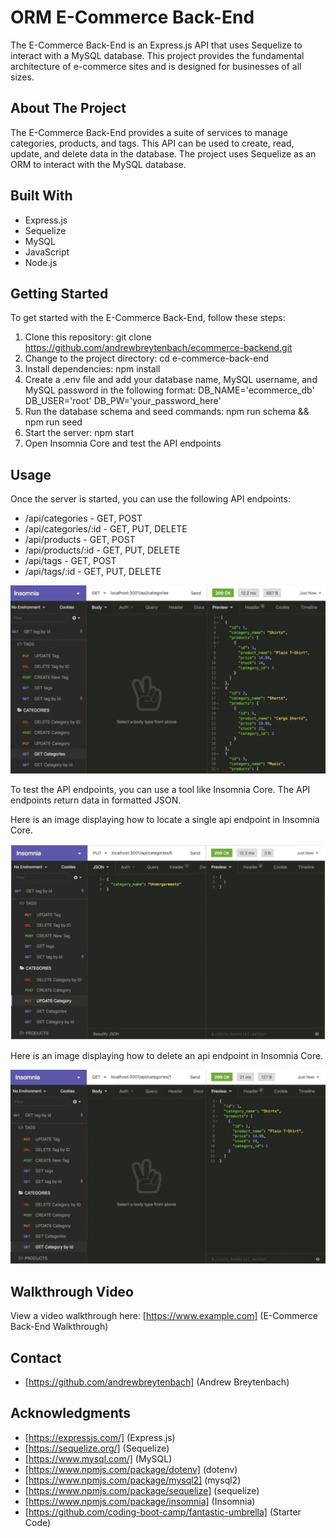 # ORM E-Commerce Back-End

The E-Commerce Back-End is an Express.js API that uses Sequelize to interact with a MySQL database. This project provides the fundamental architecture of e-commerce sites and is designed for businesses of all sizes.

## About The Project

The E-Commerce Back-End provides a suite of services to manage categories, products, and tags. This API can be used to create, read, update, and delete data in the database. The project uses Sequelize as an ORM to interact with the MySQL database.

## Built With
* Express.js
* Sequelize
* MySQL
* JavaScript
* Node.js

## Getting Started

To get started with the E-Commerce Back-End, follow these steps:

1. Clone this repository: git clone https://github.com/andrewbreytenbach/ecommerce-backend.git
2. Change to the project directory: cd e-commerce-back-end
3. Install dependencies: npm install
4. Create a .env file and add your database name, MySQL username, and MySQL password in the following format: DB_NAME='ecommerce_db' DB_USER='root' DB_PW='your_password_here'
5. Run the database schema and seed commands: npm run schema && npm run seed
6. Start the server: npm start
7. Open Insomnia Core and test the API endpoints

## Usage

Once the server is started, you can use the following API endpoints:

* /api/categories - GET, POST
* /api/categories/:id - GET, PUT, DELETE
* /api/products - GET, POST
* /api/products/:id - GET, PUT, DELETE
* /api/tags - GET, POST
* /api/tags/:id - GET, PUT, DELETE

![Image 1](/images/image-1.png)

To test the API endpoints, you can use a tool like Insomnia Core. The API endpoints return data in formatted JSON.

Here is an image displaying how to locate a single api endpoint in Insomnia Core.

![Image 2](/images/image-2.png)

Here is an image displaying how to delete an api endpoint in Insomnia Core.

![Image 2](/images/image-3.png)

## Walkthrough Video

View a video walkthrough here: [https://www.example.com] (E-Commerce Back-End Walkthrough)

## Contact

* [https://github.com/andrewbreytenbach] (Andrew Breytenbach)

## Acknowledgments
* [https://expressjs.com/] (Express.js)
* [https://sequelize.org/] (Sequelize)
* [https://www.mysql.com/] (MySQL)
* [https://www.npmjs.com/package/dotenv] (dotenv)
* [https://www.npmjs.com/package/mysql2] (mysql2)
* [https://www.npmjs.com/package/sequelize] (sequelize)
* [https://www.npmjs.com/package/insomnia] (Insomnia)
* [https://github.com/coding-boot-camp/fantastic-umbrella] (Starter Code)
